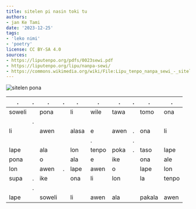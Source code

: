 ```yaml
---
title: sitelen pi nasin toki tu
authors:
- jan Ke Tami
date: '2023-12-25'
tags:
- 'leko nimi'
- 'poetry'
license: CC BY-SA 4.0
sources:
- https://liputenpo.org/pdfs/0023sewi.pdf
- https://liputenpo.org/lipu/nanpa-sewi/
- https://commons.wikimedia.org/wiki/File:Lipu_tenpo_nanpa_sewi_-_sitelen_pi_nasin_toki_tu.png
---
```


![sitelen pona](https://upload.wikimedia.org/wikipedia/commons/0/0a/Lipu_tenpo_nanpa_sewi_-_sitelen_pi_nasin_toki_tu.png)

| .      | .   | .      | .   | .     | .     | .    | .   | .      | .     |
| ------ | --- | ------ | --- | ----- | ----- | ---- | --- | ------ | ----- |
| soweli |     | pona   |     | li    | wile  | tawa |     | tomo   | ona   |
|        | .   |
| li     |     | awen   |     | alasa | e     | awen | .   | ona    | li    |
|        |     |        |     |       | .     |      | .   |
| lape   |     | ala    |     | lon   | tenpo | poka | .   | taso   | lape  |
| pona   |     | o      |     | ala   | e     | ike  |     | ona    | ale   |
| lon    |     | awen   | .   | lape  | awen  | o    |     | lape   | lon   |
| supa   | .   | ike    |     | ona   | li    | lon  |     | la     | tenpo |
|        | .   |
| lape   |     | soweli |     | li    | awen  | ala  |     | pakala | awen  |